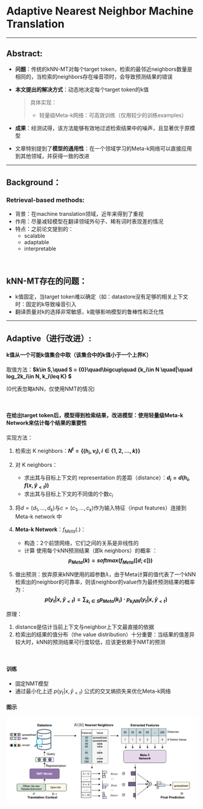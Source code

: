 # Adaptive Nearest Neighbor Machine Translation

*** 
## Abstract:
* **问题**：传统的kNN-MT对每个target token，检索的最邻近neighbors数量是相同的，当检索的neighbors存在噪音项时，会导致预测结果的错误
* **本文提出的解决方式**：动态地决定每个target token的k值
  > 具体实现：
  >* 轻量级Meta-k网络：可高效训练（仅用较少的训练examples）
* **成果**：经测试得，该方法能够有效地过滤检索结果中的噪声，且显著优于原模型

* 文章特别提到了**模型的通用性**：在一个领域学习的Meta-k网络可以直接应用到其他领域，并获得一致的改进

***

## Background：

### Retrieval-based methods:
* 背景：在machine translation领域，近年来得到了重视
* 作用：尽量减轻模型在翻译领域外句子、稀有词时表现差的情况
* 特点：之前论文提到的：
  * scalable
  * adaptable
  * interpretable

<br>

## kNN-MT存在的问题：
* k值固定，当target token难以确定（如：datastore没有足够的相关上下文时：固定的k导致噪音引入
* 翻译质量对k的选择非常敏感，k能够影响模型的鲁棒性和泛化性

******

## Adaptive（进行改进）:
#### k值从一个可能k值集合中取（该集合中的k值小于一个上界K）
  
取值方法：**$k\in S,\quad S = \{0\}\quad\bigcup\quad \{k_i\in N \quad|\quad log_2k_i\in N, k_i\leq K\}  $**

(0代表忽略kNN，仅使用NMT的情况)

<br>

#### 在给出target token后，模型得到检索结果，改进模型：使用轻量级Meta-k Network来估计每个结果的重要性
实现方法：
  1. 检索出 K neighbors：**$N^t = \{ (h_i,v_i),i \in \{1,2,...,k\} \}$**
  2. 对 K neighbors：
     * 求出其与目标上下文的 representation 的差距（distance）：**$d_i = d(h_i,f(x,\widehat{y}_{<t} ))$**
     * 求出其与目标上下文的不同值的个数$c_i$
  3. 将$d = (d_1,...,d_k)$与$c = (c_1,...,c_k)$作为输入特征（input features）连接到 Meta-k network 中
  4. **Meta-k Network**：$f_{Meta}(.)$：
     * 构造：2个前馈网络，它们之间的关系是非线性的
     * 计算 使用每个kNN预测结果（即k neighbors）的概率 ：
     **$$ p_{Meta}(k) = softmax(f_{Meta}([d;c])) $$**

  5. 做出预测：放弃原来kNN使用的超参数$\lambda$，由于Meta计算的值代表了一个kNN检索出的neighbor的可靠率，则该neighbor的value作为最终预测结果的概率为：
   **$$
   p(y_t|x,\widehat{y}_{<t}) = \sum_{k_i\in S}p_{Meta}(k_i)\cdot p_{k_iNN}(y_t|x,\widehat{y}_{<t})
   $$**


原理：
  1. distance是估计当前上下文与neighbor上下文最直接的依据
  2. 检索出的结果的值分布（the value distribution）十分重要：当结果的值差异较大时，kNN的预测结果可行度较低，应该更依赖于NMT的预测

<br>

#### 训练
* 固定NMT模型
* 通过最小化上述 $p(y_t|x,\widehat{y}_{<t})$ 公式的交叉熵损失来优化Meta-k网络

#### 图示

![Alt text](image.png)